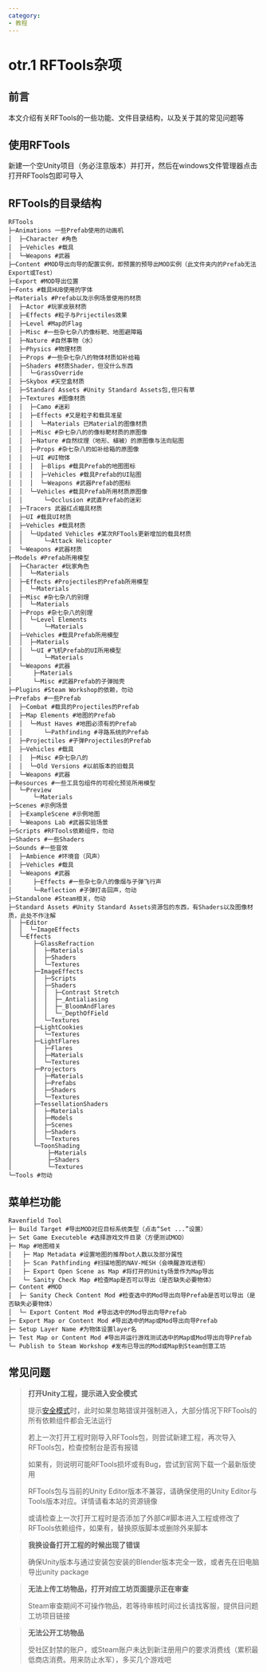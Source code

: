 ```yaml
---
category: 
- 教程
---
```

# otr.1 RFTools杂项
## 前言

本文介绍有关RFTools的一些功能、文件目录结构，以及关于其的常见问题等

## 使用RFTools

新建一个空Unity项目（务必注意版本）并打开，然后在windows文件管理器点击打开RFTools包即可导入

## RFTools的目录结构
```
RFTools
├─Animations 一些Prefab使用的动画机
│  ├─Character #角色
│  ├─Vehicles #载具
│  └─Weapons #武器
├─Content #MOD导出向导的配置实例，即预置的预导出MOD实例（此文件夹内的Prefab无法Export或Test）
├─Export #MOD导出位置
├─Fonts #载具HUB使用的字体
├─Materials #Prefab以及示例场景使用的材质
│  ├─Actor #玩家皮肤材质
│  ├─Effects #粒子与Prijectiles效果
│  ├─Level #Map的Flag
│  ├─Misc #一些杂七杂八的像标靶、地图避障箱
│  ├─Nature #自然事物（水）
│  ├─Physics #物理材质
│  ├─Props #一些杂七杂八的物体材质如补给箱
│  ├─Shaders #材质Shader，但没什么东西
│  │  └─GrassOverride
│  ├─Skybox #天空盒材质
│  ├─Standard Assets #Unity Standard Assets包,但只有草
│  ├─Textures #图像材质
│  │  ├─Camo #迷彩
│  │  ├─Effects #又是粒子和载具准星
│  │  │  └─Materials 已Material的图像材质
│  │  ├─Misc #杂七杂八的的像标靶材质的原图像
│  │  ├─Nature #自然纹理（地形、植被）的原图像与法向贴图
│  │  ├─Props #杂七杂八的如补给箱的原图像
│  │  ├─UI #UI物体
│  │  │  ├─Blips #载具Prefab的地图图标
│  │  │  ├─Vehicles #载具Prefab的UI贴图
│  │  │  └─Weapons #武器Prefab的图标
│  │  └─Vehicles #载具Prefab所用材质原图像
│  │      └─Occlusion #武直Prefab的迷彩
│  ├─Tracers 武器红点瞄具材质
│  ├─UI #载具UI材质
│  ├─Vehicles #载具材质
│  │  └─Updated Vehicles #某次RFTools更新增加的载具材质
│  │      └─Attack Helicopter
│  └─Weapons #武器材质
├─Models #Prefab所用模型
│  ├─Character #玩家角色
│  │  └─Materials
│  ├─Effects #Projectiles的Prefab所用模型
│  │  └─Materials
│  ├─Misc #杂七杂八的别理
│  │  └─Materials
│  ├─Props #杂七杂八的别理
│  │  └─Level Elements
│  │      └─Materials
│  ├─Vehicles #载具Prefab所用模型
│  │  ├─Materials
│  │  └─UI #飞机Prefab的UI所用模型
│  │      └─Materials
│  └─Weapons #武器
│      ├─Materials
│      └─Misc #武器Prefab的子弹抛壳
├─Plugins #Steam Workshop的依赖，勿动
├─Prefabs #一些Prefab
│  ├─Combat #载具的Projectiles的Prefab
│  ├─Map Elements #地图的Prefab
│  │  └─Must Haves #地图必须有的Prefab
│  │      └─Pathfinding #寻路系统的Prefab
│  ├─Projectiles #子弹Projectiles的Prefab
│  ├─Vehicles #载具
│  │  ├─Misc #杂七杂八的
│  │  └─Old Versions #以前版本的旧载具
│  └─Weapons #武器
├─Resources #一些工具包组件的可视化预览所用模型
│  └─Preview
│      └─Materials
├─Scenes #示例场景
│  ├─ExampleScene #示例地图
│  └─Weapons Lab #武器实验场景
├─Scripts #RFTools依赖组件，勿动
├─Shaders #一些Shaders
├─Sounds #一些音效
│  ├─Ambience #环境音（风声）
│  ├─Vehicles #载具
│  └─Weapons #武器
│      ├─Effects #一些杂七杂八的像烟与子弹飞行声
│      └─Reflection #子弹打击回声，勿动
├─Standalone #Steam相关，勿动
├─Standard Assets #Unity Standard Assets资源包的东西，有Shaders以及图像材质，此处不作注解
│  ├─Editor
│  │  └─ImageEffects
│  └─Effects
│      ├─GlassRefraction
│      │  ├─Materials
│      │  ├─Shaders
│      │  └─Textures
│      ├─ImageEffects
│      │  ├─Scripts
│      │  ├─Shaders
│      │  │  ├─Contrast Stretch
│      │  │  ├─_Antialiasing
│      │  │  ├─_BloomAndFlares
│      │  │  └─_DepthOfField
│      │  └─Textures
│      ├─LightCookies
│      │  └─Textures
│      ├─LightFlares
│      │  ├─Flares
│      │  ├─Materials
│      │  └─Textures
│      ├─Projectors
│      │  ├─Materials
│      │  ├─Prefabs
│      │  ├─Shaders
│      │  └─Textures
│      ├─TessellationShaders
│      │  ├─Materials
│      │  ├─Models
│      │  ├─Scenes
│      │  ├─Shaders
│      │  └─Textures
│      └─ToonShading
│          ├─Materials
│          ├─Shaders
│          └─Textures
└─Tools #勿动
```

## 菜单栏功能
```
Ravenfield Tool
├─ Build Target #导出MOD对应目标系统类型（点击“Set ...”设置）
├─ Set Game Executeble #选择游戏文件目录（方便测试MOD）
├─ Map #地图相关
│   ├─ Map Metadata #设置地图的推荐bot人数以及部分属性
│   ├─ Scan Pathfinding #扫描地图的NAV-MESH（会唤醒游戏进程）
│   ├─ Export Open Scene as Map #将打开的Unity场景作为Map导出
│   └─ Sanity Check Map #检查Map是否可以导出（是否缺失必要物体）
├─ Content #MOD
│  ├─ Sanity Check Content Mod #检查选中的Mod导出向导Prefab是否可以导出（是否缺失必要物体）
│  └─ Export Content Mod #导出选中的Mod导出向导Prefab
├─ Export Map or Content Mod #导出选中的Map或Mod导出向导Prefab
├─ Setup Layer Name #为物体设置layer名
├─ Test Map or Content Mod #导出并运行游戏测试选中的Map或Mod导出向导Prefab
└─ Publish to Steam Workshop #发布已导出的Mod或Map到Steam创意工坊
```

## 常见问题
> **打开Unity工程，提示进入安全模式**
>
> 提示[安全模式](https://docs.unity.cn/cn/2020.3/Manual/SafeMode.html)时，此时如果忽略错误并强制进入，大部分情况下RFTools的所有依赖组件都会无法运行
>
>若上一次打开工程时刚导入RFTools包，则尝试新建工程，再次导入RFTools包，检查控制台是否有报错
>
>如果有，则说明可能RFTools损坏或有Bug，尝试到官网下载一个最新版使用
>
> RFTools包与当前的Unity Editor版本不兼容，请确保使用的Unity Editor与Tools版本对应。详情请看本站的资源镜像
>
> 或请检查上一次打开工程时是否添加了外部C#脚本进入工程或修改了RFTools依赖组件，如果有，替换原版脚本或删除外来脚本

> **我换设备打开工程的时候出现了错误**
>
> 确保Unity版本与通过安装包安装的Blender版本完全一致，或者先在旧电脑导出unity package

> **无法上传工坊物品，打开对应工坊页面提示正在审查**
>
> Steam审查期间不可操作物品，若等待审核时间过长请找客服，提供目问题工坊项目链接

> **无法公开工坊物品**
>
> 受社区封禁的账户，或Steam账户未达到新注册用户的要求消费线（累积最低商店消费。用来防止水军），多买几个游戏吧